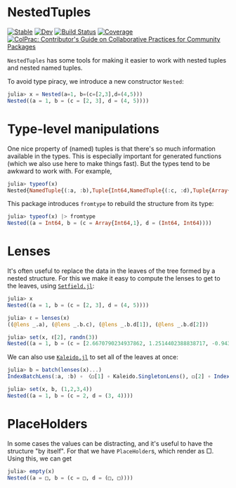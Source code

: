 # NestedTuples

[![Stable](https://img.shields.io/badge/docs-stable-blue.svg)](https://cscherrer.github.io/NestedTuples.jl/stable)
[![Dev](https://img.shields.io/badge/docs-dev-blue.svg)](https://cscherrer.github.io/NestedTuples.jl/dev)
[![Build Status](https://github.com/cscherrer/NestedTuples.jl/workflows/CI/badge.svg)](https://github.com/cscherrer/NestedTuples.jl/actions)
[![Coverage](https://codecov.io/gh/cscherrer/NestedTuples.jl/branch/master/graph/badge.svg)](https://codecov.io/gh/cscherrer/NestedTuples.jl)
[![ColPrac: Contributor's Guide on Collaborative Practices for Community Packages](https://img.shields.io/badge/ColPrac-Contributor's%20Guide-blueviolet)](https://github.com/SciML/ColPrac)

`NestedTuples` has some tools for making it easier to work with nested tuples and nested named tuples.

To avoid type piracy, we introduce a new constructor `Nested`:
```julia
julia> x = Nested(a=1, b=(c=[2,3],d=(4,5)))
Nested((a = 1, b = (c = [2, 3], d = (4, 5))))
```

# Type-level manipulations

One nice property of (named) tuples is that there's so much information available in the types. This is especially important for generated functions (which we also use here to make things fast). But the types tend to be awkward to work with. For example,
```julia
julia> typeof(x)
Nested{NamedTuple{(:a, :b),Tuple{Int64,NamedTuple{(:c, :d),Tuple{Array{Int64,1},Tuple{Int64,Int64}}}}}}
```

This package introduces `fromtype` to rebuild the structure from its type:
```julia
julia> typeof(x) |> fromtype
Nested((a = Int64, b = (c = Array{Int64,1}, d = (Int64, Int64))))
```

# Lenses

It's often useful to replace the data in the leaves of the tree formed by a nested structure. For this we make it easy to compute the lenses to get to the leaves, using [`Setfield.jl`](https://github.com/jw3126/Setfield.jl):
```julia
julia> x
Nested((a = 1, b = (c = [2, 3], d = (4, 5))))

julia> ℓ = lenses(x)
((@lens _.a), (@lens _.b.c), (@lens _.b.d[1]), (@lens _.b.d[2]))

julia> set(x, ℓ[2], randn(3))
Nested((a = 1, b = (c = [2.6670790234937862, 1.2514402388838717, -0.9436148268973016], d = (4, 5))))
```

We can also use [`Kaleido.jl`](https://github.com/tkf/Kaleido.jl) to set all of the leaves at once:
```julia
julia> b = batch(lenses(x)...)
IndexBatchLens(:a, :b) ∘ 〈◻[1] ∘ Kaleido.SingletonLens(), ◻[2] ∘ IndexBatchLens(:c, :d) ∘ 〈◻[1] ∘ Kaleido.SingletonLens(), ◻[2] ∘ 〈◻[1], ◻[2]〉〉 ∘ FlatLens(1, 2)〉 ∘ FlatLens(1, 3)

julia> set(x, b, (1,2,3,4))
Nested((a = 1, b = (c = 2, d = (3, 4))))
```

# PlaceHolders

In some cases the values can be distracting, and it's useful to have the structure "by itself". For that we have `PlaceHolder`s, which render as □. Using this, we can get
```julia
julia> empty(x)
Nested((a = □, b = (c = □, d = (□, □))))
```

